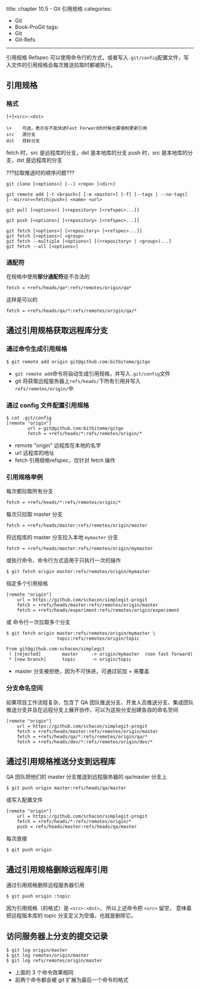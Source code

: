 ﻿title: chapter 10.5 - Git 引用规格
categories:
  - Git
  - Book-ProGit
tags:
  - Git
  - Git-Refs

---

引用规格 Refspec 可以使用命令行的方式，或者写入`.git/config`配置文件，写入文件的引用规格会每次推送拉取时都被执行。

<!--more-->

## 引用规格

### 格式 

`[+]<src>:<dst>`

    \+    可选，表示在不能快进Fast Forward的时候也要强制更新引用
    src   源分支
    dst   目标分支

fetch 时，src 是远程库的分支，dst 是本地库的分支
push 时，src 是本地库的分支，dst 是远程库的分支
    
???拉取推送时的顺序问题???

    git clone [<options>] [--] <repo> [<dir>]
    
    git remote add [-t <branch>] [-m <master>] [-f] [--tags | --no-tags] [--mirror=<fetch|push>] <name> <url>
    
    git pull [<options>] [<repository> [<refspec>...]]
    
    git push [<options>] [<repository> [<refspec>...]]
    
    git fetch [<options>] [<repository> [<refspec>...]]
    git fetch [<options>] <group>
    git fetch --multiple [<options>] [(<repository> | <group>)...]
    git fetch --all [<options>]

### 通配符

在规格中使用**部分通配符**是不合法的
```
fetch = +refs/heads/qa*:refs/remotes/origin/qa*
```
这样是可以的
```
fetch = +refs/heads/qa/*:refs/remotes/origin/qa/*
```

## 通过引用规格获取远程库分支


### 通过命令生成引用规格

```
$ git remote add origin git@github.com:bitbiteme/gitgo
```
* `git remote add`命令将自动生成引用规格，并写入`.git/config`文件
* git 将获取远程服务器上`refs/heads/`下所有引用并写入`refs/remotes/origin/`中

### 通过 config 文件配置引用规格

```
$ cat .git/config
[remote "origin"]
        url = git@github.com:bitbiteme/gitgo
        fetch = +refs/heads/*:refs/remotes/origin/*
```
* remote "origin"   远程库在本地的名字
* url               远程库的地址
* fetch             引用规格refspec，仅针对 fetch 操作

### 引用规格举例

每次都拉取所有分支
```
fetch = +refs/heads/*:refs/remotes/origin/*
```

每次只拉取 master 分支
```
fetch = +refs/heads/master:refs/remotes/origin/master
```

将远程库的 master 分支拉入本地 `mymaster` 分支
```
fetch = +refs/heads/master:refs/remotes/origin/mymaster
```
或执行命令，命令行方式适用于只执行一次的操作
```
$ git fetch origin master:refs/remotes/origin/mymaster
```

指定多个引用规格
```
[remote "origin"]
	url = https://github.com/schacon/simplegit-progit
	fetch = +refs/heads/master:refs/remotes/origin/master
	fetch = +refs/heads/experiment:refs/remotes/origin/experiment
```
或 命令行一次拉取多个分支
```
$ git fetch origin master:refs/remotes/origin/mymaster \
	               topic:refs/remotes/origin/topic
	 
From git@github.com:schacon/simplegit
 ! [rejected]        master     -> origin/mymaster  (non fast forward)
 * [new branch]      topic      -> origin/topic
```
* master 分支被拒绝，因为不可快进，可通过前加 + 来覆盖


### 分支命名空间

如果项目工作流程复杂，包含了 QA 团队推送分支、开发人员推送分支、集成团队推送分支并且在远程分支上展开协作，可以为这些分支创建各自的命名空间

```
[remote "origin"]
	url = https://github.com/schacon/simplegit-progit
	fetch = +refs/heads/master:refs/remotes/origin/master
	fetch = +refs/heads/qa/*:refs/remotes/origin/qa/*
	fetch = +refs/heads/dev/*:refs/remotes/origin/dev/*
```

## 通过引用规格推送分支到远程库

QA 团队把他们的 master 分支推送到远程服务器的 qa/master 分支上
```
$ git push origin master:refs/heads/qa/master
```

或写入配置文件
```
[remote "origin"]
	url = https://github.com/schacon/simplegit-progit
	fetch = +refs/heads/*:refs/remotes/origin/*
	push = refs/heads/master:refs/heads/qa/master
```
每次直接
```
$ git push origin
```

## 通过引用规格删除远程库引用

通过引用规格删除远程服务器引用
```
$ git push origin :topic
```
因为引用规格（的格式）是 `<src>:<dst>`，
所以上述命令把 `<src>` 留空，
意味着把远程版本库的 topic 分支定义为空值，也就是删除它。

## 访问服务器上分支的提交记录
```
$ git log origin/master
$ git log remotes/origin/master
$ git log refs/remotes/origin/master
```
* 上面的 3 个命令效果相同
* 前两个命令都会被 git 扩展为最后一个命令的格式
